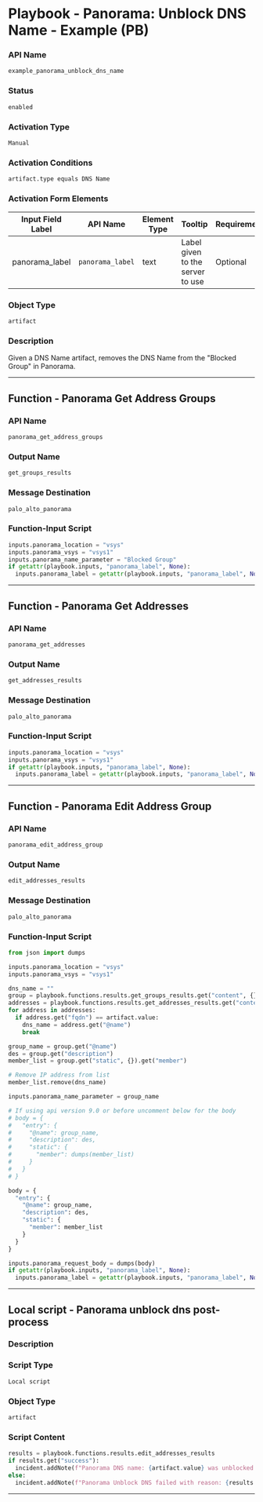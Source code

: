<!--
    DO NOT MANUALLY EDIT THIS FILE
    THIS FILE IS AUTOMATICALLY GENERATED WITH resilient-sdk codegen
    Generated with resilient-sdk v51.0.0.2.575
-->

# Playbook - Panorama: Unblock DNS Name - Example (PB)

### API Name
`example_panorama_unblock_dns_name`

### Status
`enabled`

### Activation Type
`Manual`

### Activation Conditions
`artifact.type equals DNS Name`

### Activation Form Elements
| Input Field Label | API Name | Element Type | Tooltip | Requirement |
| ----------------- | -------- | ------------ | ------- | ----------- |
| panorama_label | `panorama_label` | text | Label given to the server to use | Optional |

### Object Type
`artifact`

### Description
Given a DNS Name artifact, removes the DNS Name from the "Blocked Group" in Panorama.


---
## Function - Panorama Get Address Groups

### API Name
`panorama_get_address_groups`

### Output Name
`get_groups_results`

### Message Destination
`palo_alto_panorama`

### Function-Input Script
```python
inputs.panorama_location = "vsys"
inputs.panorama_vsys = "vsys1"
inputs.panorama_name_parameter = "Blocked Group"
if getattr(playbook.inputs, "panorama_label", None):
  inputs.panorama_label = getattr(playbook.inputs, "panorama_label", None)
```

---
## Function - Panorama Get Addresses

### API Name
`panorama_get_addresses`

### Output Name
`get_addresses_results`

### Message Destination
`palo_alto_panorama`

### Function-Input Script
```python
inputs.panorama_location = "vsys"
inputs.panorama_vsys = "vsys1"
if getattr(playbook.inputs, "panorama_label", None):
  inputs.panorama_label = getattr(playbook.inputs, "panorama_label", None)
```

---
## Function - Panorama Edit Address Group

### API Name
`panorama_edit_address_group`

### Output Name
`edit_addresses_results`

### Message Destination
`palo_alto_panorama`

### Function-Input Script
```python
from json import dumps

inputs.panorama_location = "vsys"
inputs.panorama_vsys = "vsys1"

dns_name = ""
group = playbook.functions.results.get_groups_results.get("content", {}).get("result", {}).get("entry", [])[0]
addresses = playbook.functions.results.get_addresses_results.get("content", {}).get("result", {}).get("entry", [])
for address in addresses:
  if address.get("fqdn") == artifact.value:
    dns_name = address.get("@name")
    break

group_name = group.get("@name")
des = group.get("description")
member_list = group.get("static", {}).get("member")

# Remove IP address from list
member_list.remove(dns_name)

inputs.panorama_name_parameter = group_name

# If using api version 9.0 or before uncomment below for the body
# body = {
#   "entry": {
#     "@name": group_name,
#     "description": des,
#     "static": {
#       "member": dumps(member_list)
#     }
#   }
# }

body = {
  "entry": {
    "@name": group_name,
    "description": des,
    "static": {
      "member": member_list
    }
  }
}

inputs.panorama_request_body = dumps(body)
if getattr(playbook.inputs, "panorama_label", None):
  inputs.panorama_label = getattr(playbook.inputs, "panorama_label", None)
```

---

## Local script - Panorama unblock dns post-process

### Description


### Script Type
`Local script`

### Object Type
`artifact`

### Script Content
```python
results = playbook.functions.results.edit_addresses_results
if results.get("success"):
  incident.addNote(f"Panorama DNS name: {artifact.value} was unblocked.")
else:
  incident.addNote(f"Panorama Unblock DNS failed with reason: {results.get('reason')}")
```

---

